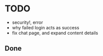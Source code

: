 # TODO
- security!, error
- why failed login acts as success
- fix chat page, and expand content details
## Done